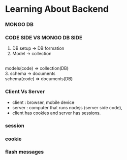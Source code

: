 # Learning About Backend

### MONGO DB

### CODE SIDE VS MONGO DB SIDE

1. DB setup -> DB formation
2. Model -> collection
<br>
models(code) => collection(DB)
<br>
3. schema -> documents
<br>
schema(code) => documents(DB)
<br>

###  Client Vs Server
- client : browser, mobile device
- server : computer that runs nodejs (server side code),
- client has cookies and server has sessions.
### session

### cookie

### flash messages
